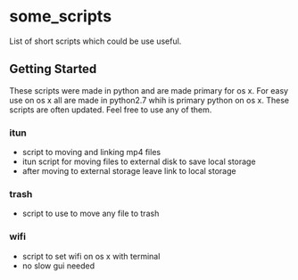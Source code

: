 # some\_scripts

List of short scripts which could be use useful.

## Getting Started

These scripts were made in python and are made primary for os x. For easy use on os x all are made in python2.7 whih is primary python on os x. These scripts are often updated. Feel free to use any of them.

### itun 
- script to moving and linking mp4 files
- itun script for moving files to external disk to save local storage
- after moving to external storage leave link to local storage

### trash 
- script to use to move any file to trash 

### wifi 
- script to set wifi on os x with terminal 
- no slow gui needed 
